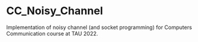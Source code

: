 # CC_Noisy_Channel
Implementation of noisy channel (and socket programming) for Computers Communication course at TAU 2022.
